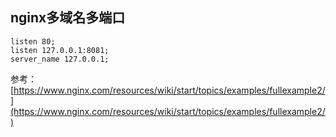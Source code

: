 ## nginx多域名多端口

	listen 80;
	listen 127.0.0.1:8081;
	server_name 127.0.0.1;

参考： [https://www.nginx.com/resources/wiki/start/topics/examples/fullexample2/](https://www.nginx.com/resources/wiki/start/topics/examples/fullexample2/)